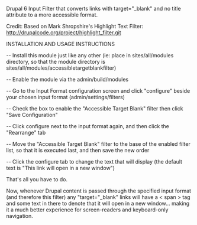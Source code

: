 Drupal 6 Input Filter that converts links with target="_blank" and no title 
attribute to a more accessible format.

Credit: Based on Mark Shropshire's Highlight Text Filter: 
http://drupalcode.org/project/highlight_filter.git

INSTALLATION AND USAGE INSTRUCTIONS

 -- Install this module just like any other 
    (ie: place in sites/all/modules 
    directory, so that the module directory is 
    sites/all/modules/accessibletargetblankfilter)

 -- Enable the module via the admin/build/modules
 
 -- Go to the Input Format configuration screen and click "configure" beside 
    your chosen input format (admin/settings/filters)
 
 -- Check the box to enable the "Accessible Target Blank" filter then click 
    "Save Configuration"
 
 -- Click configure next to the input format again, and then click the 
    "Rearrange" tab
 
 -- Move the "Accessible Target Blank" filter to the base of the enabled filter 
    list, so that it is executed last, and then save the new order
 
 -- Click the configure tab to change the text that will display (the default 
    text is "This link will open in a new window")

That's all you have to do.

Now, whenever Drupal content is passed through the specified input format 
(and therefore this filter) any "target="_blank" links will have a < span > tag 
and some text in there to denote that it will open in a new window... making it 
a much better experience for screen-readers and keyboard-only navigation.